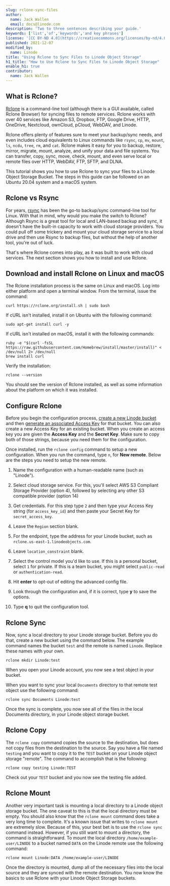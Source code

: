 ```yaml
---
slug: rclone-sync-files
author:
  name: Jack Wallen
  email: docs@linode.com
description: 'Two to three sentences describing your guide.'
keywords: ['list','of','keywords','and key phrases']
license: '[CC BY-ND 4.0](https://creativecommons.org/licenses/by-nd/4.0)'
published: 2021-12-07
modified_by:
  name: Linode
title: "Using Rclone to Sync Files to Linode Object Storage"
h1_title: "How to Use Rclone to Sync Files to Linode Object Storage"
enable_h1: true
contributor:
  name: Jack Wallen
---
```


## What is Rclone?

[Rclone](https://rclone.org/) is a command-line tool (although there is a GUI available, called Rclone Browser) for syncing files to remote services. Rclone works with over 40 services like Amazon S3, Dropbox, FTP, Google Drive, HTTP, OneDrive, Nextcloud, ownCloud, pCloud, WebDAV, and Linode.

Rclone offers plenty of features sure to meet your backup/sync needs, and even includes cloud equivalents to Linux commands like `rsync`, `cp`, `mv`, `mount`, `ls`, `ncdu`, `tree`, `rm`, and `cat`. Rclone makes it easy for you to backup, restore, mirror, migrate, mount, analyze, and unify your data and file systems. You can transfer, copy, sync, move, check, mount, and even serve local or remote files over HTTP, WebDAV, FTP, SFTP, and DLNA.

This tutorial shows you how to use Rclone to sync your files to a Linode Object Storage Bucket. The steps in this guide can be followed on an Ubuntu 20.04 system and a macOS system.

## Rclone vs Rsync

For years, [rsync](/docs/guides/introduction-to-rsync/) has been the go-to backup/sync command-line tool for Linux. With that in mind, why would you make the switch to Rclone? Although Rsync is a great tool for local and LAN-based backup and sync, it doesn't have the built-in capacity to work with cloud storage providers. You could pull off some trickery and mount your cloud storage service to a local drive and then use Rsync to backup files, but without the help of another tool, you're out of luck.

That's where Rclone comes into play, as it was built to work with cloud services. The next section shows you how to install and use Rclone.

## Download and install Rclone on Linux and macOS

The Rclone installation process is the same on Linux and macOS. Log into either platform and open a terminal window. From the terminal, issue the command:

    curl https://rclone.org/install.sh | sudo bash

If cURL isn't installed, install it on Ubuntu with the following command:

    sudo apt-get install curl -y

If cURL isn't installed on macOS, install it with the following commands:

    ruby -e "$(curl -fsSL https://raw.githubusercontent.com/Homebrew/install/master/install)" < /dev/null 2> /dev/null
    brew install curl

Verify the installation:

    rclone --version

You should see the version of Rclone installed, as well as some information about the platform on which it was installed.

## Configure Rclone

Before you begin the configuration process, [create a new Linode bucket](/docs/products/storage/object-storage/guides/create-bucket/) and then [generate an associated Access Key](/docs/products/storage/object-storage/guides/generate-access-keys/) for that bucket. You can also create a new Access Key for an existing bucket. When you create an access key you are given the **Access Key** and the **Secret Key**. Make sure to copy both of those strings, because you need them for the configuration.

Once installed, run the `rclone config` command to setup a new configuration. When you run the command, type `n`, for **New remote**. Below are the steps you need to setup the new remote.

1. Name the configuration with a human-readable name (such as "Linode").

1.  Select cloud storage service. For this, you'll select AWS S3 Compliant Storage Provider (option 4), followed by selecting any other S3 compatible provider (option 14)

1. Get credentials. For this step type `2` and then type your Access Key string (for `access_key_id`) and then paste your Secret Key for `secret_access_key`.

1. Leave the `Region` section blank.

1. For the endpoint, type the address for your Linode bucket, such as `rclone.us-east-1.linodeobjects.com`.

1. Leave `location_constraint` blank.

1. Select the control model you'd like to use. If this is a personal bucket, select `1` for private. If this is a team bucket, you might select `public-read` or `authentication-read`.

1. Hit **enter** to opt-out of editing the advanced config file.

1. Look through the configuration and, if it is correct, type **y** to save the options.

1. Type **q** to quit the configuration tool.

## Rclone Sync

Now, sync a local directory to your Linode storage bucket. Before you do that, create a new bucket using the command below. The example command names the bucket `test` and the remote is named `Linode`. Replace these names with your own.

    rclone mkdir Linode:test

When you open your Linode account, you now see a test object in your bucket.

When you want to sync your local `Documents` directory to that remote test object use the following command:

    rclone sync Documents Linode:test

Once the sync is complete, you now see all of the files in the local Documents directory, in your Linode object storage bucket.

## Rclone Copy

The `rclone copy` command copies the source to the destination, but does not copy files from the destination to the source. Say you have a file named `testing` and you want to copy it to the `TEST` bucket on your Linode object storage "remote". The command to accomplish that is the following:

    rclone copy testing Linode:TEST

Check out your `TEST` bucket and you now see the testing file added.

## Rclone Mount

Another very important task is mounting a local directory to a Linode object storage bucket. The one caveat to this is that the local directory must be empty. You should also know that the `rclone mount` command does take a very long time to complete. It's a known issue that writes to `rclone mount` are extremely slow. Because of this, your best bet is to use the `rclone sync` command instead. However, if you still want to mount a directory, the command is straightforward. To mount the local directory `/home/example-user/LINODE` to a bucket named `DATA` on the Linode remote use the following command:

    rclone mount Linode:DATA /home/example-user/LINODE

Once the directory is mounted, dump all of the necessary files into the local source and they are synced with the remote destination. You now know the basics to use Rclone with your Linode Object Storage buckets.
